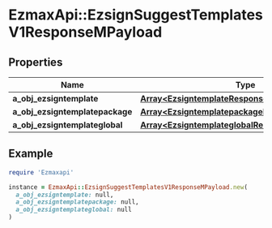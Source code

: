# EzmaxApi::EzsignSuggestTemplatesV1ResponseMPayload

## Properties

| Name | Type | Description | Notes |
| ---- | ---- | ----------- | ----- |
| **a_obj_ezsigntemplate** | [**Array&lt;EzsigntemplateResponseCompound&gt;**](EzsigntemplateResponseCompound.md) |  |  |
| **a_obj_ezsigntemplatepackage** | [**Array&lt;EzsigntemplatepackageResponseCompound&gt;**](EzsigntemplatepackageResponseCompound.md) |  |  |
| **a_obj_ezsigntemplateglobal** | [**Array&lt;EzsigntemplateglobalResponseCompound&gt;**](EzsigntemplateglobalResponseCompound.md) |  |  |

## Example

```ruby
require 'Ezmaxapi'

instance = EzmaxApi::EzsignSuggestTemplatesV1ResponseMPayload.new(
  a_obj_ezsigntemplate: null,
  a_obj_ezsigntemplatepackage: null,
  a_obj_ezsigntemplateglobal: null
)
```

